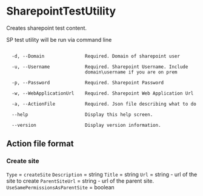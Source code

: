 # SharepointTestUtility
Creates sharepoint test content.

SP test utility will be run via command line


```

  -d, --Domain               Required. Domain of sharepoint user

  -u, --Username             Required. Sharepoint Username. Include 
                             domain\username if you are on prem

  -p, --Password             Required. Sharepoint Password

  -w, --WebApplicationUrl    Required. Sharepoint Web Application Url

  -a, --ActionFile           Required. Json file describing what to do

  --help                     Display this help screen.

  --version                  Display version information.
```


## Action file format

### Create site

`Type` = `createSite`
`Description` = string
`Title` = string
`Url` = string - url of the site to create
`ParentSiteUrl` = string - url of the parent site.
`UseSamePermissionsAsParentSite` = boolean
